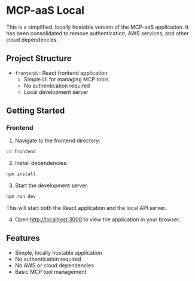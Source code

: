 # MCP-aaS Local

This is a simplified, locally hostable version of the MCP-aaS application. It has been consolidated to remove authentication, AWS services, and other cloud dependencies.

## Project Structure

- `frontend/`: React frontend application
  - Simple UI for managing MCP tools
  - No authentication required
  - Local development server

## Getting Started

### Frontend

1. Navigate to the frontend directory:

```bash
cd frontend
```

2. Install dependencies:

```bash
npm install
```

3. Start the development server:

```bash
npm run dev
```

This will start both the React application and the local API server.

4. Open [http://localhost:3000](http://localhost:3000) to view the application in your browser.

## Features

- Simple, locally hostable application
- No authentication required
- No AWS or cloud dependencies
- Basic MCP tool management

